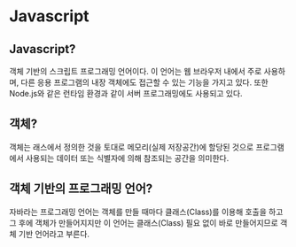 # Javascript

## Javascript?

객체 기반의 스크립트 프로그래밍 언어이다. 이 언어는 웹 브라우저 내에서 주로 사용하며, 다른 응용 프로그램의 내장 객체에도 접근할 수 있는 기능을 가지고 있다. 또한 Node.js와 같은 런타임 환경과 같이 서버 프로그래밍에도 사용되고 있다.

## 객체?

객체는 래스에서 정의한 것을 토대로 메모리\(실제 저장공간\)에 할당된 것으로 프로그램에서 사용되는 데이터 또는 식별자에 의해 참조되는 공간을 의미한다.

## 객체 기반의 프로그래밍 언어? 

 자바라는 프로그래밍 언어는 객체를 만들 때마다 클래스\(Class\)를 이용해 호출을 하고 그 후에 객체가 만들어지지만 이 언어는 클래스\(Class\) 필요 없이 바로 만들어지므로 객체 기반 언어라고 부른다. 




